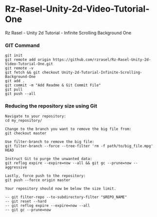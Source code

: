 # Rz-Rasel-Unity-2d-Video-Tutorial-One
Rz Rasel - Unity 2d Tutorial - Infinite Scrolling Background One

### GIT Command
```git_command
git init
git remote add origin https://github.com/rzrasel/Rz-Rasel-Unity-2d-Video-Tutorial-One.git
git remote -v
git fetch && git checkout Unity-2d-Tutorial-Infinite-Scrolling-Background-One
git add .
git commit -m "Add Readme & Git Commit File"
git pull
git push --all
```

### Reducing the repository size using Git
```
Navigate to your repository:
cd my_repository/

Change to the branch you want to remove the big file from:
git checkout master

Use filter-branch to remove the big file:
git filter-branch --force --tree-filter 'rm -f path/to/big_file.mpg' HEAD

Instruct Git to purge the unwanted data:
git reflog expire --expire=now --all && git gc --prune=now --aggressive

Lastly, force push to the repository:
git push --force origin master

Your repository should now be below the size limit.

-- git filter-repo --to-subdirectory-filter "$REPO_NAME"
-- git reset --hard
-- git reflog expire --expire=now --all
-- git gc --prune=now
```
 